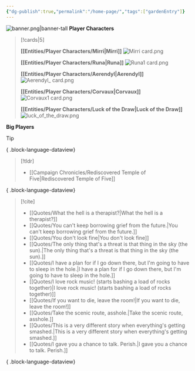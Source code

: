 ```yaml
---
{"dg-publish":true,"permalink":"/home-page/","tags":["gardenEntry"]}
---
```


![banner.png|banner-tall](/img/user/Images/banner.png)
**Player Characters**
> [!cards|5]
> 
> **[[Entities/Player Characters/Mirri\|Mirri]]**
> ![Mirri card.png](/img/user/Images/Creatures/Mirri%20card.png)
> 
> **[[Entities/Player Characters/Runa\|Runa]]**
> ![Runa1 card.png](/img/user/Images/Creatures/Runa1%20card.png)
> 
> **[[Entities/Player Characters/Aerendyl\|Aerendyl]]**
> ![Aerendyl_ card.png](/img/user/Images/Creatures/Aerendyl_%20card.png)
> 
> **[[Entities/Player Characters/Corvaux\|Corvaux]]**
> ![Corvaux1 card.png](/img/user/Images/Creatures/Corvaux1%20card.png)
> 
> **[[Entities/Player Characters/Luck of the Draw\|Luck of the Draw]]**
> ![luck_of_the_draw.png](/img/user/Images/Creatures/luck_of_the_draw.png)


**Big Players**
> [!tip]
>  
{ .block-language-dataview}


> [!tldr]
>  - [[Campaign Chronicles/Rediscovered Temple of Five\|Rediscovered Temple of Five]]
> 
{ .block-language-dataview}

> [!cite]
>  - [[Quotes/What the hell is a therapist?\|What the hell is a therapist?]]
> - [[Quotes/You can't keep borrowing grief from the future.\|You can't keep borrowing grief from the future.]]
> - [[Quotes/You don't look fine\|You don't look fine]]
> - [[Quotes/The only thing that's a threat is that thing in the sky (the sun).\|The only thing that's a threat is that thing in the sky (the sun).]]
> - [[Quotes/I have a plan for if I go down there, but I'm going to have to sleep in the hole.\|I have a plan for if I go down there, but I'm going to have to sleep in the hole.]]
> - [[Quotes/I love rock music! (starts bashing a load of rocks together)\|I love rock music! (starts bashing a load of rocks together)]]
> - [[Quotes/If you want to die, leave the room!\|If you want to die, leave the room!]]
> - [[Quotes/Take the scenic route, asshole.\|Take the scenic route, asshole.]]
> - [[Quotes/This is a very different story when everything's getting smashed.\|This is a very different story when everything's getting smashed.]]
> - [[Quotes/I gave you a chance to talk. Perish.\|I gave you a chance to talk. Perish.]]
> 
{ .block-language-dataview}

